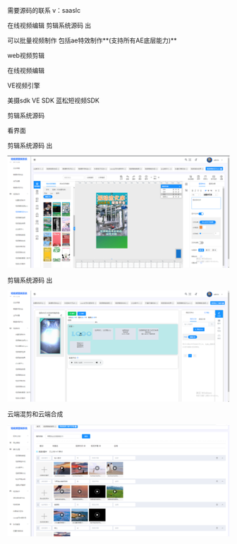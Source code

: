 需要源码的联系 v：saaslc



在线视频编辑 剪辑系统源码 出

可以批量视频制作 包括ae特效制作**(支持所有AE底层能力)**

web视频剪辑 

在线视频编辑 

VE视频引擎 

美摄sdk  VE SDK   蓝松短视频SDK

剪辑系统源码

看界面

 剪辑系统源码 出

<img src="photo/1.png" >



 剪辑系统源码 出

<img src="photo/2.png" >





云端混剪和云端合成

<img src="photo/4.png" >

